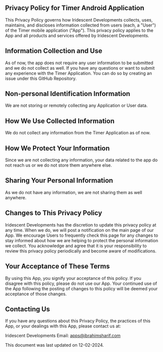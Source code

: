## Privacy Policy for Timer Android Application

This Privacy Policy governs how Iridescent Developments collects, uses, maintains, and discloses information collected from users (each, a "User") of the Timer mobile application ("App"). This privacy policy applies to the App and all products and services offered by Iridescent Developments.

## Information Collection and Use

As of now, the app does not require any user information to be submitted and we do not collect as well. If you have any questions or want to submit any experience with the Timer Application. You can do so by creating an issue under this GitHub Repository.

## Non-personal Identification Information

We are not storing or remotely collecting any Application or User data.

## How We Use Collected Information

We do not collect any information from the Timer Application as of now.

## How We Protect Your Information

Since we are not collecting any information, your data related to the app do not reach us or we do not store them anywhere else.

## Sharing Your Personal Information

As we do not have any information, we are not sharing them as well anywhere.

## Changes to This Privacy Policy

Iridescent Developments has the discretion to update this privacy policy at any time. When we do, we will post a notification on the main page of our App. We encourage Users to frequently check this page for any changes to stay informed about how we are helping to protect the personal information we collect. You acknowledge and agree that it is your responsibility to review this privacy policy periodically and become aware of modifications.

## Your Acceptance of These Terms

By using this App, you signify your acceptance of this policy. If you disagree with this policy, please do not use our App. Your continued use of the App following the posting of changes to this policy will be deemed your acceptance of those changes.

## Contacting Us

If you have any questions about this Privacy Policy, the practices of this App, or your dealings with this App, please contact us at:

Iridescent Developments
Email: apps@ibrahimsharif.com



This document was last updated on 12-02-2024.
